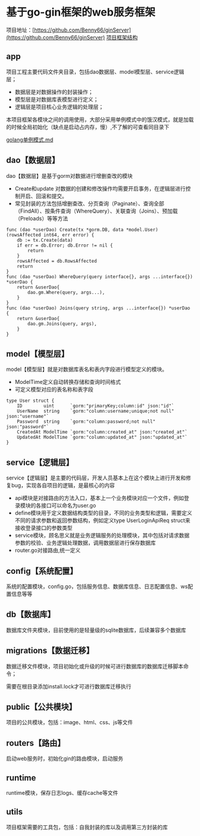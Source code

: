 <!--
 * @Descripttion: 
 * @version: v1.0.0
 * @Author: shahao
 * @Date: 2021-07-23 14:57:19
 * @LastEditors: shahao
 * @LastEditTime: 2021-07-26 11:47:44
-->

# 基于go-gin框架的web服务框架
项目地址：[https://github.com/Benny66/ginServer](https://github.com/Benny66/ginServer)
[项目框架结构](https://github.com/Benny66/ginServer/tree/main/public/image/ginServerPath.png)
## app 
项目工程主要代码文件夹目录，包括dao数据层、model模型层、service逻辑层；

- 数据层是对数据操作的封装操作；
- 模型层是对数据库表模型进行定义；
- 逻辑层是项目核心业务逻辑的处理层；

本项目框架各模块之间的调用使用，大部分采用单例模式中的饿汉模式，就是加载的时候全局初始化（缺点是启动占内存，慢）,不了解的可查看同目录下

[golang单例模式.md](./golang单例模式.md)

## dao【数据层】
dao【数据层】是基于gorm对数据进行增删查改的模块
- Create和update 对数据的创建和修改操作均需要开启事务，在逻辑层进行控制开启、回滚和提交。
- 常见封装的方法包括增删查改、分页查询（Paginate）、查询全部（FindAll）、按条件查询（WhereQuery）、关联查询（Joins）、预加载（Preloads）等等方法

```
func (dao *userDao) Create(tx *gorm.DB, data *model.User) (rowsAffected int64, err error) {
	db := tx.Create(data)
	if err = db.Error; db.Error != nil {
		return
	}
	rowsAffected = db.RowsAffected
	return
}
func (dao *userDao) WhereQuery(query interface{}, args ...interface{}) *userDao {
	return &userDao{
		dao.gm.Where(query, args...),
	}
}
func (dao *userDao) Joins(query string, args ...interface{}) *userDao {
	return &userDao{
		dao.gm.Joins(query, args),
	}
}
```
## model【模型层】
model【模型层】就是对数据库表名和表内字段进行模型定义的模块。
- ModelTime定义自动转换存储和查询时间格式
- 可定义模型对应的表名称和表字段

```
type User struct {
	ID        uint      `gorm:"primaryKey;column:id" json:"id"`
	UserName  string    `gorm:"column:username;unique;not null" json:"username"`
	Password  string    `gorm:"column:password;not null" json:"password"`
	CreatedAt ModelTime `gorm:"column:created_at" json:"created_at"`
	UpdatedAt ModelTime `gorm:"column:updated_at" json:"updated_at"`
}
```
## service【逻辑层】
service【逻辑层】是主要的代码层，开发人员基本上在这个模块上进行开发和修复bug，实现各自项目的逻辑，是最核心的内容
- api模块是对接路由的方法入口，基本上一个业务模块对应一个文件，例如登录模块的各接口可以命名为user.go
- define模块用于定义数据结构类型的目录，不同的业务类型和逻辑，需要定义不同的请求参数和返回参数结构，例如定义type UserLoginApiReq struct来接收登录接口的参数类型
- service模块，顾名思义就是业务逻辑服务的处理模块，其中包括对请求数据参数的校验、业务逻辑处理数据，调用数据层进行保存数据库
- router.go对接路由,统一定义

## config【系统配置】
系统的配置模块，config.go，包括服务信息、数据库信息、日志配置信息、ws配置信息等等

## db【数据库】
数据库文件夹模块，目前使用的是轻量级的sqlite数据库，后续兼容多个数据库

## migrations【数据迁移】
数据迁移文件模块，项目初始化或升级的时候可进行数据库的数据库迁移脚本命令；

需要在根目录添加install.lock才可进行数据库迁移执行

## public【公共模块】
项目的公共模块，包括：image、html、css、js等文件

## routers【路由】
启动web服务时，初始化gin的路由模块，启动服务

## runtime
runtime模块，保存日志logs、缓存cache等文件

## utils
项目框架需要的工具包，包括：自我封装的库以及调用第三方封装的库